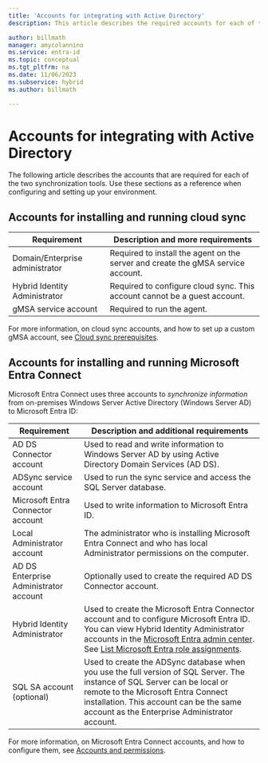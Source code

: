 ```yaml
---
title: 'Accounts for integrating with Active Directory'
description: This article describes the required accounts for each of the synchronization tools.

author: billmath
manager: amycolannino
ms.service: entra-id
ms.topic: conceptual
ms.tgt_pltfrm: na
ms.date: 11/06/2023
ms.subservice: hybrid
ms.author: billmath

---
```


# Accounts for integrating with Active Directory

The following article describes the accounts that are required for each of the two synchronization tools.  Use these sections as a reference when configuring and setting up your environment.

## Accounts for installing and running cloud sync 

|Requirement|Description and more requirements|
|-----|-----|
|Domain/Enterprise administrator|Required to install the agent on the server and create the gMSA service account.|
|Hybrid Identity Administrator|Required to configure cloud sync.  This account cannot be a guest account.|
|gMSA service account|Required to run the agent.| 

For more information, on cloud sync accounts, and how to set up a custom gMSA account, see [Cloud sync prerequisites](cloud-sync/how-to-prerequisites.md).

<a name='accounts-for-installing-and-running-azure-ad-connect'></a>

## Accounts for installing and running Microsoft Entra Connect

Microsoft Entra Connect uses three accounts to *synchronize information* from on-premises Windows Server Active Directory (Windows Server AD) to Microsoft Entra ID:


|Requirement|Description and additional requirements|
|-----|-----|
|AD DS Connector account|Used to read and write information to Windows Server AD by using Active Directory Domain Services (AD DS).|
|ADSync service account|Used to run the sync service and access the SQL Server database.|
|Microsoft Entra Connector account|Used to write information to Microsoft Entra ID.|
|Local Administrator account|The administrator who is installing Microsoft Entra Connect and who has local Administrator permissions on the computer.|
|AD DS Enterprise Administrator account|Optionally used to create the required AD DS Connector account.|
|Hybrid Identity Administrator|Used to create the Microsoft Entra Connector account and to configure Microsoft Entra ID. You can view Hybrid Identity Administrator accounts in the [Microsoft Entra admin center](https://entra.microsoft.com). See [List Microsoft Entra role assignments](~/identity/role-based-access-control/view-assignments.md).|
|SQL SA account (optional)|Used to create the ADSync database when you use the full version of SQL Server. The instance of SQL Server can be local or remote to the Microsoft Entra Connect installation. This account can be the same account as the Enterprise Administrator account.|

For more information, on Microsoft Entra Connect accounts, and how to configure them, see [Accounts and permissions](connect/reference-connect-accounts-permissions.md).
